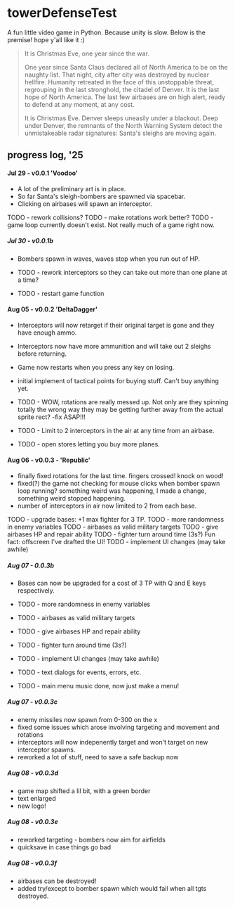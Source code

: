 # towerDefenseTest

A fun little video game in Python. Because unity is slow. Below is the premise! hope y'all like it :)


>It is Christmas Eve, one year since the war.
>
>One year since Santa Claus declared all of North America to be on the naughty list. That night, city after city was destroyed by nuclear hellfire. Humanity retreated in the face of this unstoppable threat, regrouping in the last stronghold, the citadel of Denver. It is the last hope of North America. The last few airbases are on high alert, ready to defend at any moment, at any cost.
>
>It is Christmas Eve. Denver sleeps uneasily under a blackout. Deep under Denver, the remnants of the North Warning System detect the unmistakeable radar signatures: Santa's sleighs are moving again.


## progress log, '25
#### Jul 29 - v0.0.1 'Voodoo'
- A lot of the preliminary art is in place. 
- So far Santa's sleigh-bombers are spawned via spacebar. 
- Clicking on airbases will spawn an interceptor. 

TODO - rework collisions?
TODO - make rotations work better?
TODO - game loop currently doesn't exist. Not really much of a game right now.

##### Jul 30 - v0.0.1b
- Bombers spawn in waves, waves stop when you run out of HP.

- TODO - rework interceptors so they can take out more than one plane at a time?
- TODO - restart game function
#### Aug 05 - v0.0.2 'DeltaDagger'
- Interceptors will now retarget if their original target is gone and they have enough ammo.
- Interceptors now have more ammunition and will take out 2 sleighs before returning.
- Game now restarts when you press any key on losing.
- initial implement of tactical points for buying stuff. Can't buy anything yet.

- TODO - WOW, rotations are really messed up. Not only are they spinning totally the wrong way they may be getting further away from the actual sprite rect? -fix ASAP!!!
- TODO - Limit to 2 interceptors in the air at any time from an airbase.
- TODO - open stores letting you buy more planes. 
#### Aug 06 - v0.0.3 - 'Republic'
- finally fixed rotations for the last time. fingers crossed! knock on wood!
- fixed(?) the game not checking for mouse clicks when bomber spawn loop running? something weird was happening, I made a change, something weird stopped happening. 
-  number of interceptors in air now limited to 2 from each base.

TODO - upgrade bases: +1 max fighter for 3 TP.
TODO - more randomness in enemy variables
TODO - airbases as valid military targets 
TODO - give airbases HP and repair ability
TODO - fighter turn around time (3s?)
Fun fact: offscreen I've drafted the UI!
TODO - implement UI changes (may take awhile) 

##### Aug 07 - 0.0.3b
- Bases can now be upgraded for a cost of 3 TP with Q and E keys respectively.

- TODO - more randomness in enemy variables
- TODO - airbases as valid military targets 
- TODO - give airbases HP and repair ability
- TODO - fighter turn around time (3s?)
- TODO - implement UI changes (may take awhile)
- TODO - text dialogs for events, errors, etc.
- TODO - main menu music done, now just make a menu!


##### Aug 07 - v0.0.3c
- enemy missiles now spawn from 0-300 on the x
- fixed some issues which arose involving targeting and movement and rotations
- interceptors will now indepenently target and won't target on new interceptor spawns.
- reworked a lot of stuff, need to save a safe backup now

##### Aug 08 - v0.0.3d
- game map shifted a lil bit, with a green border
- text enlarged
- new logo!
##### Aug 08 - v0.0.3e
- reworked targeting - bombers now aim for airfields
- quicksave in case things go bad
##### Aug 08 - v0.0.3f
- airbases can be destroyed!
- added try/except to bomber spawn which would fail when all tgts destroyed.

